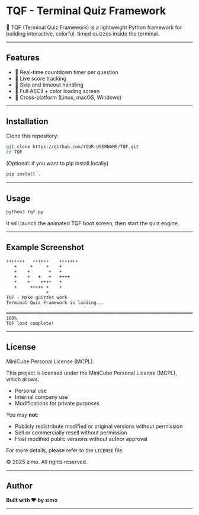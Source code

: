 
# TQF - Terminal Quiz Framework

🚀 TQF (Terminal Quiz Framework) is a lightweight Python framework for building interactive, colorful, timed quizzes inside the terminal.

---

## Features

- 🎯 Real-time countdown timer per question
- 🎯 Live score tracking
- 🎯 Skip and timeout handling
- 🎯 Full ASCII + color loading screen
- 🎯 Cross-platform (Linux, macOS, Windows)

---

## Installation

Clone this repository:

```bash
git clone https://github.com/YOUR-USERNAME/TQF.git
cd TQF
```

(Optional: if you want to pip install locally)

```bash
pip install .
```

---

## Usage

```bash
python3 tqf.py
```

It will launch the animated TQF boot screen, then start the quiz engine.

---

## Example Screenshot

```
+++++++   ++++++    +++++++
   +     +     +    +      
   +    +       +   +      
   +    +   +   +   ++++   
   +    +    ++++   +      
   +     +++++ +    +      
               +           
TQF - Make quizzes work
Terminal Quiz Framework is loading...

━━━━━━━━━━━━━━━━━━━━━━━━━━━━━━━━━━━━━━━━━━━━━━━━━━━━━━━━━━━━━━━━━━━━━━━━━━━━━━━━━━━━━━━━━━━━━━━━━━━━  100%
TQF load complete!
```

---

## License

MiniCube Personal License (MCPL).

This project is licensed under the MiniCube Personal License (MCPL), which allows:
- Personal use
- Internal company use
- Modifications for private purposes

You may **not**:
- Publicly redistribute modified or original versions without permission
- Sell or commercially resell without permission
- Host modified public versions without author approval

For more details, please refer to the `LICENSE` file.

© 2025 zimo. All rights reserved.

---

## Author

**Built with ❤️ by zimo**

---
